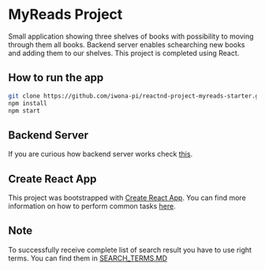 # MyReads Project

Small application showing three shelves of books with possibility to moving through them all books. Backend server enables schearching new books and adding them to our shelves. This project is completed using React.

## How to run the app

```bash
git clone https://github.com/iwona-pi/reactnd-project-myreads-starter.git
npm install
npm start
```

## Backend Server

If you are curious how backend server works check [this](https://github.com/udacity/reactnd-project-myreads-starter/blob/master/README.md).



## Create React App

This project was bootstrapped with [Create React App](https://github.com/facebookincubator/create-react-app). You can find more information on how to perform common tasks [here](https://github.com/facebookincubator/create-react-app/blob/master/packages/react-scripts/template/README.md).

## Note

To successfully receive complete list of search result you have to use right terms. You can find them in [SEARCH_TERMS.MD](SEARCH_TERMS.md)

